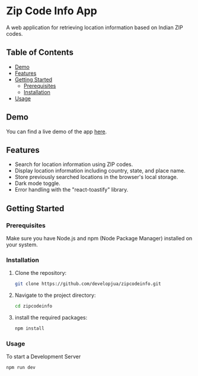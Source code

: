 # Zip Code Info App

A web application for retrieving location information based on Indian ZIP codes.

## Table of Contents

- [Demo](#demo)
- [Features](#features)
- [Getting Started](#getting-started)
  - [Prerequisites](#prerequisites)
  - [Installation](#installation)
- [Usage](#usage)

## Demo

You can find a live demo of the app [here](https://zipcodeinfo.vercel.app/).

## Features

- Search for location information using ZIP codes.
- Display location information including country, state, and place name.
- Store previously searched locations in the browser's local storage.
- Dark mode toggle.
- Error handling with the "react-toastify" library.

## Getting Started

### Prerequisites

Make sure you have Node.js and npm (Node Package Manager) installed on your system.

### Installation

1. Clone the repository:

   ```bash
   git clone https://github.com/developjua/zipcodeinfo.git

2. Navigate to the project directory:
   ```bash
   cd zipcodeinfo

3. install the required packages:
   ```bash
   npm install

### Usage
To start a Development Server
```bash
npm run dev
